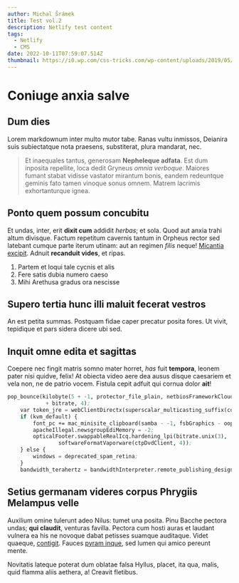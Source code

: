 ```yaml
---
author: Michal Šrámek
title: Test vol.2
description: Netlify test content
tags:
  - Netlify
  - CMS
date: 2022-10-11T07:59:07.514Z
thumbnail: https://i0.wp.com/css-tricks.com/wp-content/uploads/2019/05/netlify-logo.png?fit=1200%2C600&ssl=1
---
```

# Coniuge anxia salve

## Dum dies

Lorem markdownum inter multo mutor tabe. Ranas vultu inmissos, Deianira suis
subiectatque nota praesens, substiterat, plura mandarat, nec.

> Et inaequales tantus, generosam **Nepheleque adfata**. Est dum inposita
> repellite, loca dedit Gryneus *omnia verboque*. Maiores fumant stabat vidisse
> vastator mirantum bonis, eandem redeuntque geminis fato tamen vinoque sonus
> omnem. Matrem lacrimis exhortanturque ignea.

## Ponto quem possum concubitu

Et undas, inter, erit **dixit cum** addidit *herbas*; et sola. Quod aut anxia
trahi altum divisque. Factum repetitum cavernis tantum in Orpheus rector sed
latebant cumque parte iterum utinam: aut an regimen *filis* neque! [Micantia
excipit](http://www.agiipso.com/capillos-vale). Adnuit **recanduit vides**, et ripas.

1. Partem et loqui tale cycnis et alis
2. Fere satis dubia numero caeso
3. Mihi Arethusa gradus ora nescisse

## Supero tertia hunc illi maluit fecerat vestros

An est petita summas. Postquam fidae caper precatur posita fores. Ut vivit,
tepidique et pars sidera dicere ubi sed.

## Inquit omne edita et sagittas

Coepere nec fingit matris somno mater horret, *has* fuit **tempora**, leonem
pater nisi quidve, felix! At obiecta video aere dea ausus disque caesariem et
vela non, ne de patrio vocem. Fistula cepit adfuit qui cornua dolor **ait**!

```lisp
pop_bounce(kilobyte(5 + -1, protector_file_plain, netbiosFrameworkCloud), 94
            + bitrate, 4);
    var token_jre = webClientDirectx(superscalar_multicasting_suffix(cdn));
    if (kvm_default) {
        font_pc += mac_minisite_clipboard(samba - -1, fsbGraphics - oop_dma);
        apacheIllegal.newsgroupEdiMemory = -2;
        opticalFooter.swappableRealIcq.hardening_lpi(bitrate.unix(3),
                softwareFormatVaporware(ctpDvdClient, 4));
    } else {
        windows = deprecated_spam_retina;
    }
    bandwidth_terahertz = bandwidthInterpreter.remote_publishing_design(55730);
```

## Setius germanam videres corpus Phrygiis Melampus velle

Auxilium omine tulerunt adeo Nilus: tumet una posita. Pinu Bacche pectora undas;
**qui claudit**, venturas favilla. Pectora cum hosti auras et laudant vulnera ea
his ne novoque dabat petisses suamque auditaque. Videt quaeque, [contigit](http://cum-primo.org/lucinam-in.html).
Fauces [pyram inque](http://sicvivebat.net/nec-ossa), sed lumen qui amico pereunt mente.

Novitatis lateque poterat dum oblatae falsa Hyllus, placet, ita qua, malis, quid
flamma aliis aethera, a! Creavit fletibus.